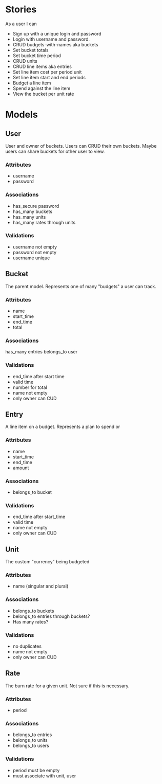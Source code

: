 # Stories
As a user I can
- Sign up with a unique login and password
- Login with username and password.
- CRUD budgets-with-names aka buckets
- Set bucket totals
- Set bucket time period
- CRUD units
- CRUD line items aka entries
- Set line item cost per period unit
- Set line item start and end periods
- Budget a line item
- Spend against the line item
- View the bucket per unit rate

# Models

## User
User and owner of buckets.  Users can CRUD their own buckets.  Maybe users can share buckets for other user to view.  

### Attributes
- username
- password

### Associations
- has_secure password
- has_many buckets
- has_many units
- has_many rates through units

### Validations
- username not empty
- password not empty
- username unique


## Bucket
The parent model.  Represents one of many "budgets" a user can track.  

### Attributes
- name
- start_time
- end_time
- total

### Associations
has_many entries
belongs_to user

### Validations
- end_time after start time
- valid time
- number for total
- name not empty
- only owner can CUD

## Entry
A line item on a budget.  Represents a plan to spend or

### Attributes
- name
- start_time
- end_time
- amount

### Associations
- belongs_to bucket

### Validations
- end_time after start_time
- valid time
- name not empty
- only owner can CUD

## Unit
The custom "currency" being budgeted

### Attributes
- name (singular and plural)

### Associations
- belongs_to buckets
- belongs_to entries through buckets?
- Has many rates?

### Validations
- no duplicates
- name not empty
- only owner can CUD

## Rate
The burn rate for a given unit. Not sure if this is necessary.

### Attributes
- period

### Associations
- belongs_to entries
- belongs_to units
- belongs_to users

### Validations
- period must be empty
- must associate with unit, user
